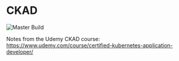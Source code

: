 # CKAD

![Master Build](https://github.com/actions/CKAD/workflows/name/badge.svg)

Notes from the Udemy CKAD course: <https://www.udemy.com/course/certified-kubernetes-application-developer/>
